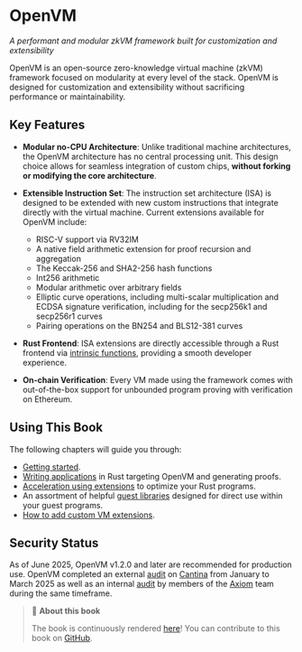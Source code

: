 # OpenVM

_A performant and modular zkVM framework built for customization and extensibility_

OpenVM is an open-source zero-knowledge virtual machine (zkVM) framework focused on modularity at every level of the stack. OpenVM is designed for customization and extensibility without sacrificing performance or maintainability.

## Key Features

- **Modular no-CPU Architecture**: Unlike traditional machine architectures, the OpenVM architecture has no central processing unit. This design choice allows for seamless integration of custom chips, **without forking or modifying the core architecture**.

- **Extensible Instruction Set**: The instruction set architecture (ISA) is designed to be extended with new custom instructions that integrate directly with the virtual machine. Current extensions available for OpenVM include:

  - RISC-V support via RV32IM
  - A native field arithmetic extension for proof recursion and aggregation
  - The Keccak-256 and SHA2-256 hash functions
  - Int256 arithmetic
  - Modular arithmetic over arbitrary fields
  - Elliptic curve operations, including multi-scalar multiplication and ECDSA signature verification, including for the secp256k1 and secp256r1 curves
  - Pairing operations on the BN254 and BLS12-381 curves

- **Rust Frontend**: ISA extensions are directly accessible through a Rust frontend via [intrinsic functions](https://en.wikipedia.org/wiki/Intrinsic_function), providing a smooth developer experience.

- **On-chain Verification**: Every VM made using the framework comes with out-of-the-box support for unbounded program proving with verification on Ethereum.

## Using This Book

The following chapters will guide you through:

- [Getting started](./getting-started/install.md).
- [Writing applications](./writing-apps/overview.md) in Rust targeting OpenVM and generating proofs.
- [Acceleration using extensions](./custom-extensions/overview.md) to optimize your Rust programs.
- An assortment of helpful [guest libraries](./guest-libs/keccak256.md) designed for direct use within your guest programs.
- [How to add custom VM extensions](./advanced-usage/new-extension.md).

## Security Status

As of June 2025, OpenVM v1.2.0 and later are recommended for production use. OpenVM completed an external [audit](https://github.com/openvm-org/openvm/blob/main/audits/v1-cantina-report.pdf) on [Cantina](https://cantina.xyz/) from January to March 2025 as well as an internal [audit](https://github.com/openvm-org/openvm/blob/main/audits/v1-internal/README.md) by members of the [Axiom](https://axiom.xyz/) team during the same timeframe.

> 📖 **About this book**
>
> The book is continuously rendered [here](https://book.openvm.dev/)!
> You can contribute to this book on [GitHub][gh-book].

[gh-book]: https://github.com/openvm-org/openvm/tree/main/book
